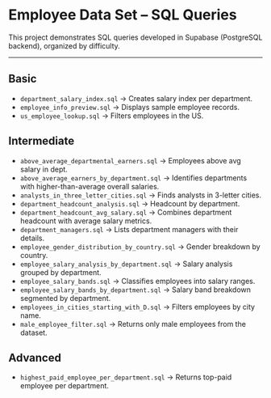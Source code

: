 # Employee Data Set – SQL Queries

This project demonstrates SQL queries developed in Supabase (PostgreSQL backend), organized by difficulty.

---

## Basic
- `department_salary_index.sql` → Creates salary index per department.
- `employee_info_preview.sql` → Displays sample employee records.
- `us_employee_lookup.sql` → Filters employees in the US.

## Intermediate
- `above_average_departmental_earners.sql` → Employees above avg salary in dept.  
- `above_average_earners_by_department.sql` → Identifies departments with higher-than-average overall salaries.  
- `analysts_in_three_letter_cities.sql` → Finds analysts in 3-letter cities.  
- `department_headcount_analysis.sql` → Headcount by department.  
- `department_headcount_avg_salary.sql` → Combines department headcount with average salary metrics.  
- `department_managers.sql` → Lists department managers with their details.  
- `employee_gender_distribution_by_country.sql` → Gender breakdown by country.  
- `employee_salary_analysis_by_department.sql` → Salary analysis grouped by department.  
- `employee_salary_bands.sql` → Classifies employees into salary ranges.  
- `employee_salary_bands_by_department.sql` → Salary band breakdown segmented by department.  
- `employees_in_cities_starting_with_D.sql` → Filters employees by city name.  
- `male_employee_filter.sql` → Returns only male employees from the dataset.  

## Advanced
- `highest_paid_employee_per_department.sql` → Returns top-paid employee per department.

